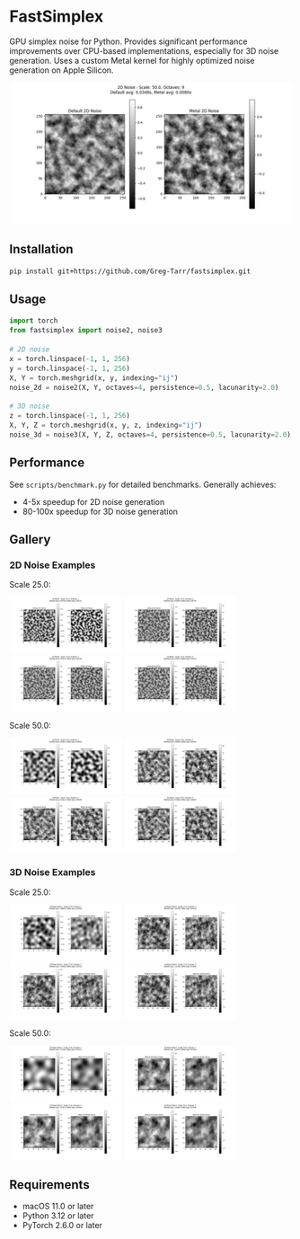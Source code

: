 # FastSimplex

GPU simplex noise for Python. Provides significant performance improvements over CPU-based implementations, especially for 3D noise generation. Uses a custom Metal kernel for highly optimized noise generation on Apple Silicon.

<img src="assets/2d_scale50.0_octaves9.jpg"/>

## Installation

```bash
pip install git+https://github.com/Greg-Tarr/fastsimplex.git
```

## Usage

```python
import torch
from fastsimplex import noise2, noise3

# 2D noise
x = torch.linspace(-1, 1, 256)
y = torch.linspace(-1, 1, 256)
X, Y = torch.meshgrid(x, y, indexing="ij")
noise_2d = noise2(X, Y, octaves=4, persistence=0.5, lacunarity=2.0)

# 3D noise
z = torch.linspace(-1, 1, 256)
X, Y, Z = torch.meshgrid(x, y, z, indexing="ij")
noise_3d = noise3(X, Y, Z, octaves=4, persistence=0.5, lacunarity=2.0)
```

## Performance

See `scripts/benchmark.py` for detailed benchmarks. Generally achieves:
- 4-5x speedup for 2D noise generation
- 80-100x speedup for 3D noise generation

## Gallery

### 2D Noise Examples
Scale 25.0:
<p float="left">
  <img src="assets/2d_scale25.0_octaves1.jpg" width="200" />
  <img src="assets/2d_scale25.0_octaves3.jpg" width="200" />
  <img src="assets/2d_scale25.0_octaves5.jpg" width="200" />
  <img src="assets/2d_scale25.0_octaves9.jpg" width="200" />
</p>

Scale 50.0:
<p float="left">
  <img src="assets/2d_scale50.0_octaves1.jpg" width="200" />
  <img src="assets/2d_scale50.0_octaves3.jpg" width="200" />
  <img src="assets/2d_scale50.0_octaves5.jpg" width="200" />
  <img src="assets/2d_scale50.0_octaves9.jpg" width="200" />
</p>

### 3D Noise Examples
Scale 25.0:
<p float="left">
  <img src="assets/3d_scale25.0_octaves1.jpg" width="200" />
  <img src="assets/3d_scale25.0_octaves3.jpg" width="200" />
  <img src="assets/3d_scale25.0_octaves5.jpg" width="200" />
  <img src="assets/3d_scale25.0_octaves9.jpg" width="200" />
</p>

Scale 50.0:
<p float="left">
  <img src="assets/3d_scale50.0_octaves1.jpg" width="200" />
  <img src="assets/3d_scale50.0_octaves3.jpg" width="200" />
  <img src="assets/3d_scale50.0_octaves5.jpg" width="200" />
  <img src="assets/3d_scale50.0_octaves9.jpg" width="200" />
</p>

## Requirements

- macOS 11.0 or later
- Python 3.12 or later
- PyTorch 2.6.0 or later
